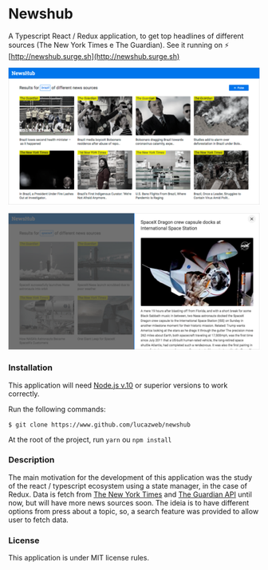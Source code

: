 # Newshub

A Typescript React / Redux application, to get top headlines of different sources (The New York Times e The Guardian). See it running on ⚡️ [http://newshub.surge.sh](http://newshub.surge.sh)

![Desktop browser screenshot - Home](./misc/newshub_lucazweb_screenshot.png)

![Desktop browser screenshot - Story Detail](./misc/newshub_lucazweb_screenshot2.png)

### Installation

This application will need [Node.js v.10](https://nodejs.org/en/) or superior versions to work correctly.

Run the following commands:

```
$ git clone https://www.github.com/lucazweb/newshub
```

At the root of the project, run `yarn` ou `npm install`

### Description

The main motivation for the development of this application was the study of the react / typescript ecosystem using a state manager, in the case of Redux. Data is fetch from [The New York Times](https://developer.nytimes.com) and [The Guardian API](https://open-platform.theguardian.com/documentation) until now, but will have more news sources soon. The ideia is to have different options from press about a topic, so, a search feature was provided to allow user to fetch data.

### License

This application is under MIT license rules.
